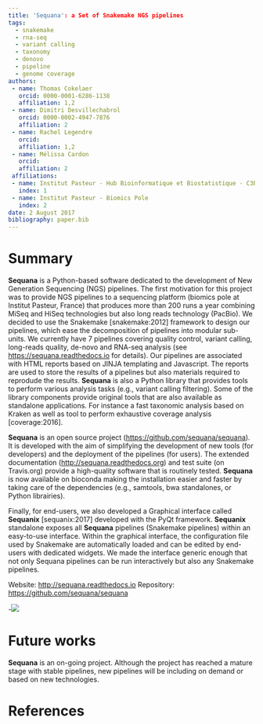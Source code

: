 ```yaml
---
title: 'Sequana': a Set of Snakemake NGS pipelines
tags:
  - snakemake
  - rna-seq
  - variant calling
  - taxonomy
  - denovo
  - pipeline
  - genome coverage  
authors:
 - name: Thomas Cokelaer
   orcid: 0000-0001-6286-1138
   affiliation: 1,2
 - name: Dimitri Desvillechabrol
   orcid: 0000-0002-4947-7876
   affiliation: 2
 - name: Rachel Legendre
   orcid: 
   affiliation: 1,2
 - name: Mélissa Cardon
   orcid:
   affiliation: 2
 affiliations:
 - name: Institut Pasteur - Hub Bioinformatique et Biostatistique - C3BI, USR 3756 IP CNRS
   index: 1
 - name: Institut Pasteur - Biomics Pole
   index: 2
date: 2 August 2017
bibliography: paper.bib
---
```


# Summary

**Sequana** is a Python-based software dedicated to the development of New Generation Sequencing (NGS) pipelines.
The first motivation for this project was to provide NGS pipelines to a sequencing platform (biomics pole at Institut Pasteur, France) that produces more than 200 runs a year combining MiSeq and HiSeq technologies but also long reads technology (PacBio). We decided to use the Snakemake [snakemake:2012] framework to design our pipelines, which ease the decomposition of pipelines into modular sub-units. We currently have 7 pipelines covering quality control, variant calling, long-reads quality, de-novo and RNA-seq analysis (see https://sequana.readthedocs.io for details). Our pipelines are associated with HTML reports based on JINJA templating and Javascript. The reports are used to store the results of a pipelines but also materials required to reprodude the results. **Sequana** is also a Python library that provides tools to perform various analysis tasks (e.g., variant calling filtering). Some of the library components provide original tools that are also available as standalone applications. For instance a fast taxonomic analysis based on Kraken as well as tool to perform exhaustive coverage analysis [coverage:2016].

**Sequana** is an open source project (https://github.com/sequana/sequana). It is developed with the aim
of simplifying the development of new tools (for developers) and the deployment of the pipelines (for users).
The extended documentation (http://sequana.readthedocs.org) and test suite (on Travis.org) provide a high-quality
software that is routinely tested. **Sequana** is now available on bioconda making the installation easier and faster by taking care of the dependencies (e.g., samtools, bwa standalones, or Python librairies). 

Finally, for end-users, we also developed a Graphical interface called **Sequanix** [sequanix:2017] developed with the PyQt framework. **Sequanix** standalone exposes all **Sequana** pipelines (Snakemake pipelines) within an easy-to-use interface. Within the graphical interface, the configuration file used by Snakemake are automatically loaded and can be edited by end-users with dedicated widgets. We made the interface generic enough that not only Sequana pipelines can be run interactively but also any Snakemake pipelines.

Website: http://sequana.readthedocs.io
Repository: https://github.com/sequana/sequana

-![](image.png)

# Future works

**Sequana** is an on-going project. Although the project has reached a mature stage with stable pipelines, new pipelines will be including on demand or based on new technologies. 

# References
